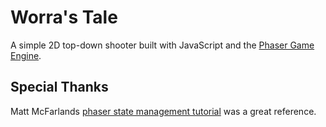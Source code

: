 # Worra's Tale

A simple 2D top-down shooter built with JavaScript and the [Phaser Game Engine](https://phaser.io/).

## Special Thanks

Matt McFarlands [phaser state management tutorial](https://github.com/MattMcFarland/phaser-menu-system) was a great reference.

